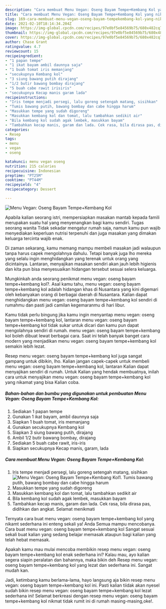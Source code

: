 ```yaml
---
description: "Cara membuat Menu Vegan: Oseng Bayam Tempe+Kembang Kol yang nikmat dan Mudah Dibuat"
title: "Cara membuat Menu Vegan: Oseng Bayam Tempe+Kembang Kol yang nikmat dan Mudah Dibuat"
slug: 169-cara-membuat-menu-vegan-oseng-bayam-tempekembang-kol-yang-nikmat-dan-mudah-dibuat
date: 2021-02-10T18:14:34.204Z
image: https://img-global.cpcdn.com/recipes/97e0bf5e84569b75/680x482cq70/menu-vegan-oseng-bayam-tempekembang-kol-foto-resep-utama.jpg
thumbnail: https://img-global.cpcdn.com/recipes/97e0bf5e84569b75/680x482cq70/menu-vegan-oseng-bayam-tempekembang-kol-foto-resep-utama.jpg
cover: https://img-global.cpcdn.com/recipes/97e0bf5e84569b75/680x482cq70/menu-vegan-oseng-bayam-tempekembang-kol-foto-resep-utama.jpg
author: Chase Grant
ratingvalue: 4.7
reviewcount: 15
recipeingredient:
- "1 papan tempe"
- "1 ikat bayam ambil daunnya saja"
- "1 buah tomat iris memanjang"
- "secukupnya Kembang kol"
- "3 siung bawang putih dirajang"
- "1/2 butir bawang bombay dirajang"
- "5 buah cabe rawit irisiris"
- "secukupnya Kecap manis garam lada"
recipeinstructions:
- "Iris tempe menjadi persegi, lalu goreng setengah matang, sisihkan"
- "Tumis bawang putih, bawang bombay dan cabe hingga harum"
- "Masukkan tempe yang sudah digoreng"
- "Masukkan kembang kol dan tomat, lalu tambahkan sedikit air"
- "Bila kembang kol sudah agak lembek, masukkan bayam"
- "Tambahkan kecap manis, garam dan lada. Cek rasa, bila dirasa pas, didihkan dan angkat. Selamat menikmati"
categories:
- Resep
tags:
- menu
- vegan
- oseng

katakunci: menu vegan oseng 
nutrition: 215 calories
recipecuisine: Indonesian
preptime: "PT25M"
cooktime: "PT44M"
recipeyield: "4"
recipecategory: Dessert

---
```



![Menu Vegan: Oseng Bayam Tempe+Kembang Kol](https://img-global.cpcdn.com/recipes/97e0bf5e84569b75/680x482cq70/menu-vegan-oseng-bayam-tempekembang-kol-foto-resep-utama.jpg)

Apabila kalian seorang istri, mempersiapkan masakan mantab kepada famili merupakan suatu hal yang menyenangkan bagi kamu sendiri. Tugas seorang  wanita Tidak sekadar mengatur rumah saja, namun kamu pun wajib menyediakan keperluan nutrisi terpenuhi dan juga masakan yang dimakan keluarga tercinta wajib enak.

Di zaman  sekarang, kamu memang mampu membeli masakan jadi walaupun tanpa harus capek mengolahnya dahulu. Tetapi banyak juga lho mereka yang selalu ingin menghidangkan yang terenak untuk orang yang dicintainya. Lantaran, menyajikan masakan sendiri akan jauh lebih higienis dan kita pun bisa menyesuaikan hidangan tersebut sesuai selera keluarga. 



Mungkinkah anda seorang penikmat menu vegan: oseng bayam tempe+kembang kol?. Asal kamu tahu, menu vegan: oseng bayam tempe+kembang kol adalah hidangan khas di Nusantara yang kini digemari oleh kebanyakan orang di berbagai daerah di Nusantara. Kalian dapat menghidangkan menu vegan: oseng bayam tempe+kembang kol sendiri di rumahmu dan pasti jadi camilan kegemaranmu di hari libur.

Kamu tidak perlu bingung jika kamu ingin menyantap menu vegan: oseng bayam tempe+kembang kol, lantaran menu vegan: oseng bayam tempe+kembang kol tidak sukar untuk dicari dan kamu pun dapat mengolahnya sendiri di rumah. menu vegan: oseng bayam tempe+kembang kol boleh dibuat lewat berbagai cara. Saat ini telah banyak banget cara modern yang menjadikan menu vegan: oseng bayam tempe+kembang kol semakin lebih lezat.

Resep menu vegan: oseng bayam tempe+kembang kol juga sangat gampang untuk dibikin, lho. Kalian jangan capek-capek untuk membeli menu vegan: oseng bayam tempe+kembang kol, lantaran Kalian dapat menyajikan sendiri di rumah. Untuk Kalian yang hendak membuatnya, inilah cara untuk menyajikan menu vegan: oseng bayam tempe+kembang kol yang nikamat yang bisa Kalian coba.

<!--inarticleads1-->

##### Bahan-bahan dan bumbu yang digunakan untuk pembuatan Menu Vegan: Oseng Bayam Tempe+Kembang Kol:

1. Sediakan 1 papan tempe
1. Gunakan 1 ikat bayam, ambil daunnya saja
1. Siapkan 1 buah tomat, iris memanjang
1. Gunakan secukupnya Kembang kol
1. Siapkan 3 siung bawang putih, dirajang
1. Ambil 1/2 butir bawang bombay, dirajang
1. Sediakan 5 buah cabe rawit, iris-iris
1. Siapkan secukupnya Kecap manis, garam, lada




<!--inarticleads2-->

##### Cara membuat Menu Vegan: Oseng Bayam Tempe+Kembang Kol:

1. Iris tempe menjadi persegi, lalu goreng setengah matang, sisihkan
<img src="https://img-global.cpcdn.com/steps/405392ef856d98ce/160x128cq70/menu-vegan-oseng-bayam-tempekembang-kol-langkah-memasak-1-foto.jpg" alt="Menu Vegan: Oseng Bayam Tempe+Kembang Kol">1. Tumis bawang putih, bawang bombay dan cabe hingga harum
1. Masukkan tempe yang sudah digoreng
1. Masukkan kembang kol dan tomat, lalu tambahkan sedikit air
1. Bila kembang kol sudah agak lembek, masukkan bayam
1. Tambahkan kecap manis, garam dan lada. Cek rasa, bila dirasa pas, didihkan dan angkat. Selamat menikmati




Ternyata cara buat menu vegan: oseng bayam tempe+kembang kol yang nikamt sederhana ini enteng sekali ya! Anda Semua mampu mencobanya. Cara buat menu vegan: oseng bayam tempe+kembang kol Sangat sesuai sekali buat kalian yang sedang belajar memasak ataupun bagi kalian yang telah hebat memasak.

Apakah kamu mau mulai mencoba membikin resep menu vegan: oseng bayam tempe+kembang kol enak sederhana ini? Kalau mau, ayo kalian segera siapin peralatan dan bahannya, maka bikin deh Resep menu vegan: oseng bayam tempe+kembang kol yang lezat dan sederhana ini. Sangat mudah kan. 

Jadi, ketimbang kamu berlama-lama, hayo langsung aja bikin resep menu vegan: oseng bayam tempe+kembang kol ini. Pasti kalian tiidak akan nyesel sudah bikin resep menu vegan: oseng bayam tempe+kembang kol lezat sederhana ini! Selamat berkreasi dengan resep menu vegan: oseng bayam tempe+kembang kol nikmat tidak rumit ini di rumah masing-masing,oke!.

